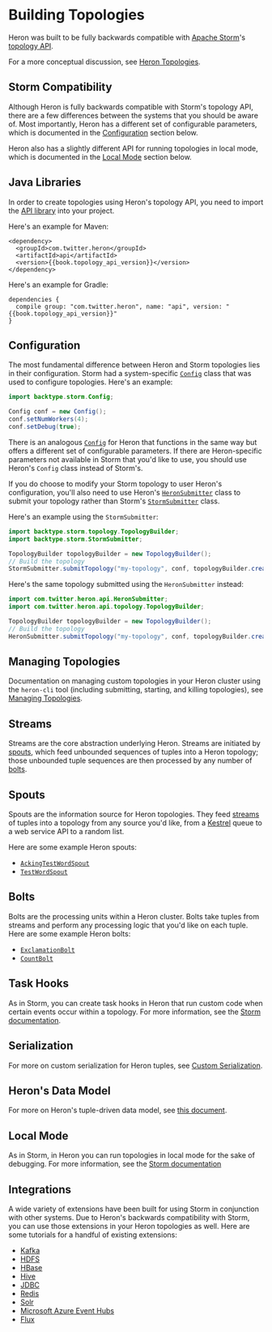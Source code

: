 # Building Topologies

Heron was built to be fully backwards compatible with [Apache
Storm](http://storm.apache.org)'s [topology
API](http://storm.apache.org/tutorial.html).

For a more conceptual discussion, see [Heron
Topologies](../concepts/topologies.html).

## Storm Compatibility

Although Heron is fully backwards compatible with Storm's topology API, there
are a few differences between the systems that you should be aware of. Most
importantly, Heron has a different set of configurable parameters, which is
documented in the [Configuration](#configuration) section below.

Heron also has a slightly different API for running topologies in local mode,
which is documented in the [Local Mode](#local-mode) section below.

## Java Libraries

In order to create topologies using Heron's topology API, you need to import the
[API library](../api/topology/index.html) into your project.

Here's an example for Maven:

<pre><code class="lang-xml">&lt;dependency&gt;
  &lt;groupId>com.twitter.heron&lt;/groupId&gt;
  &lt;artifactId>api&lt;/artifactId&gt;
  &lt;version&gt;{{book.topology_api_version}}&lt;/version&gt;
&lt;/dependency&gt;</code></pre>

Here's an example for Gradle:

<pre><code class="lang-groovy">dependencies {
  compile group: "com.twitter.heron", name: "api", version: "{{book.topology_api_version}}"
}</code></pre>

## Configuration

The most fundamental difference between Heron and Storm topologies lies in their
configuration. Storm had a system-specific
[`Config`](http://storm.apache.org/apidocs/backtype/storm/Config) class that was
used to configure topologies. Here's an example:

```java
import backtype.storm.Config;

Config conf = new Config();
conf.setNumWorkers(4);
conf.setDebug(true);
```

There is an analogous
[`Config`](../api/topology/com/twitter/heron/api/Config.html) for Heron that
functions in the same way but offers a different set of configurable parameters.
If there are Heron-specific parameters not available in Storm that you'd like to
use, you should use Heron's `Config` class instead of Storm's.

If you do choose to modify your Storm topology to user Heron's configuration,
you'll also need to use Heron's
[`HeronSubmitter`](../api/topology/com/twitter/heron/api/HeronSubmitter.html)
class to submit your topology rather than Storm's
[`StormSubmitter`](http://storm.apache.org/apidocs/backtype/storm/StormSubmitter)
class.

Here's an example using the `StormSubmitter`:

```java
import backtype.storm.topology.TopologyBuilder;
import backtype.storm.StormSubmitter;

TopologyBuilder topologyBuilder = new TopologyBuilder();
// Build the topology
StormSubmitter.submitTopology("my-topology", conf, topologyBuilder.createTopology();
```

Here's the same topology submitted using the `HeronSubmitter` instead:

```java
import com.twitter.heron.api.HeronSubmitter;
import com.twitter.heron.api.topology.TopologyBuilder;

TopologyBuilder topologyBuilder = new TopologyBuilder();
// Build the topology
HeronSubmitter.submitTopology("my-topology", conf, topologyBuilder.createTopology());
```

## Managing Topologies

Documentation on managing custom topologies in your Heron cluster using the
`heron-cli` tool (including submitting, starting, and killing topologies), see
[Managing Topologies](../operators/heron-cli.html).

## Streams

Streams are the core abstraction underlying Heron. Streams are initiated by
[spouts](#spouts), which feed unbounded sequences of tuples into a Heron
topology; those unbounded tuple sequences are then processed by any number of
[bolts](#bolts).

## Spouts

Spouts are the information source for Heron topologies. They feed
[streams](#streams) of tuples into a topology from any source you'd like, from a
[Kestrel](https://twitter.github.io/kestrel/) queue to a web service API to a
random list.

Here are some example Heron spouts:

* [`AckingTestWordSpout`]({{book.root_url}}/heron/examples/src/java/com/twitter/heron/examples/AckingTopology.java#L25)
* [`TestWordSpout`]({{book.root_url}}/heron/examples/src/java/com/twitter/heron/examples/TestWordSpout.java)

## Bolts

Bolts are the processing units within a Heron cluster. Bolts take tuples
from streams and perform any processing logic that you'd like on each
tuple. Here are some example Heron bolts:

* [`ExclamationBolt`]({{book.root_url}}/heron/examples/src/java/com/twitter/heron/examples/AckingTopology.java#L61)
* [`CountBolt`]({{book.root_url}}/heron/examples/src/java/com/twitter/heron/examples/TaskHookTopology.java#L179)

## Task Hooks

As in Storm, you can create task hooks in Heron that run custom code when
certain events occur within a topology. For more information, see the [Storm
documentation](http://storm.apache.org/documentation/Hooks.html).

## Serialization

For more on custom serialization for Heron tuples, see [Custom
Serialization](serialization.html).

## Heron's Data Model

For more on Heron's tuple-driven data model, see [this
document](data-model.html).

## Local Mode

As in Storm, in Heron you can run topologies in local mode for the sake of
debugging. For more information, see the [Storm
documentation](http://storm.apache.org/tutorial#running-exclamationtopology-in-local-mode)

## Integrations

A wide variety of extensions have been built for using Storm in
conjunction with other systems. Due to Heron's backwards compatibility
with Storm, you can use those extensions in your Heron topologies as
well. Here are some tutorials for a handful of existing extensions:

* [Kafka](http://storm.apache.org/documentation/storm-kafka.html)
* [HDFS](http://storm.apache.org/documentation/storm-hdfs.html)
* [HBase](http://storm.apache.org/documentation/storm-hbase.html)
* [Hive](http://storm.apache.org/documentation/storm-hive.html)
* [JDBC](http://storm.apache.org/documentation/storm-jdbc.html)
* [Redis](http://storm.apache.org/documentation/storm-redis.html)
* [Solr](http://storm.apache.org/documentation/storm-solr.html)
* [Microsoft Azure Event
  Hubs](http://storm.apache.org/documentation/storm-eventhubs.html)
* [Flux](http://storm.apache.org/documentation/flux.html)
